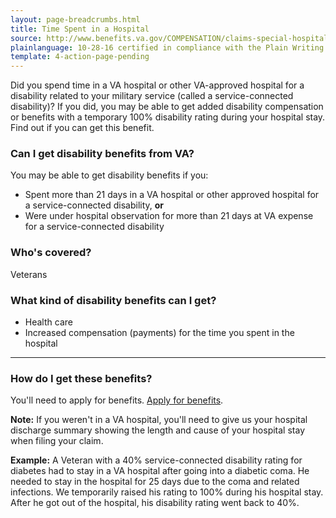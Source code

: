```yaml
---
layout: page-breadcrumbs.html
title: Time Spent in a Hospital
source: http://www.benefits.va.gov/COMPENSATION/claims-special-hospital_treatment.asp
plainlanguage: 10-28-16 certified in compliance with the Plain Writing Act
template: 4-action-page-pending
---
```


Did you spend time in a VA hospital or other VA-approved hospital for a disability related to your military service (called a service-connected disability)? If you did, you may be able to get added disability compensation or benefits with a temporary 100% disability rating during your hospital stay. Find out if you can get this benefit.

<div class="call-out" markdown="1">

### Can I get disability benefits from VA?

You may be able to get disability benefits if you:
  - Spent more than 21 days in a VA hospital or other approved hospital for a service-connected disability, **or**
  - Were under hospital observation for more than 21 days at VA expense for a service-connected disability

### Who's covered?
Veterans
</div>

### What kind of disability benefits can I get?

- Health care
- Increased compensation (payments) for the time you spent in the hospital

-----

### How do I get these benefits?

You'll need to apply for benefits. [Apply for benefits](/disability-benefits/apply-for-benefits/).

**Note:** If you weren't in a VA hospital, you'll need to give us your hospital discharge summary showing the length and cause of your hospital stay when filing your claim. 

**Example:** A Veteran with a 40% service-connected disability rating for diabetes had to stay in a VA hospital after going into a diabetic coma. He needed to stay in the hospital for 25 days due to the coma and related infections. We temporarily raised his rating to 100% during his hospital stay. After he got out of the hospital, his disability rating went back to 40%.